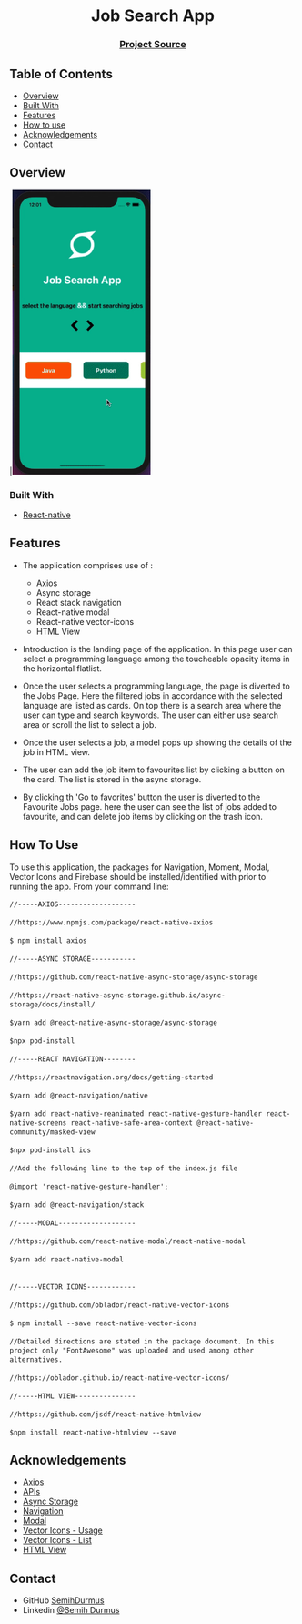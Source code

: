 
<h1 align="center">Job Search App</h1>


<div align="center">
  <h3>
    <a href="https://github.com/Meltem-Karaagac/Job_search_ReactNative">
      Project Source
    </a>
 
  </h3>
</div>

<!-- TABLE OF CONTENTS -->

## Table of Contents

- [Overview](#overview)
- [Built With](#built-with)
- [Features](#features)
- [How to use](#how-to-use)
- [Acknowledgements](#acknowledgements)
- [Contact](#contact)

<!-- OVERVIEW -->

## Overview

|<img src="visuals/jobsearch.gif" height="500">

### Built With

<!-- This section should list any major frameworks that you built your project using. Here are a few examples.-->

- [React-native](https://reactnative.dev/)

## Features

- The application comprises use of :
  * Axios 
  * Async storage
  * React stack navigation 
  * React-native modal
  * React-native vector-icons
  * HTML View

- Introduction is the landing page of the application. In this page user can select a programming language among the toucheable opacity items in the horizontal flatlist.
- Once the user selects a programming language, the page is diverted to the Jobs Page. Here the filtered jobs in accordance with the selected language are listed as cards. On top there is a search area where the user can type and search keywords. The user can either use search area or scroll the list to select a job.
- Once the user selects a job, a model pops up showing the details of the job in HTML view. 
- The user can add the job item to favourites list by clicking a button on the card. The list is stored in the async storage.
- By clicking th 'Go to favorites' button the user is diverted to the Favourite Jobs page. here the user can see the list of jobs added to favourite, and can delete job items by clicking on the trash icon.

## How To Use

To use this application, the packages for Navigation, Moment, Modal, Vector Icons and Firebase should be installed/identified with prior to running the app. From your command line:

```
//-----AXIOS-------------------

//https://www.npmjs.com/package/react-native-axios

$ npm install axios

//-----ASYNC STORAGE-----------

//https://github.com/react-native-async-storage/async-storage

//https://react-native-async-storage.github.io/async-storage/docs/install/

$yarn add @react-native-async-storage/async-storage

$npx pod-install

//-----REACT NAVIGATION--------

//https://reactnavigation.org/docs/getting-started

$yarn add @react-navigation/native

$yarn add react-native-reanimated react-native-gesture-handler react-native-screens react-native-safe-area-context @react-native-community/masked-view

$npx pod-install ios

//Add the following line to the top of the index.js file

@import 'react-native-gesture-handler';

$yarn add @react-navigation/stack

//-----MODAL-------------------

//https://github.com/react-native-modal/react-native-modal

$yarn add react-native-modal


//-----VECTOR ICONS------------

//https://github.com/oblador/react-native-vector-icons

$ npm install --save react-native-vector-icons

//Detailed directions are stated in the package document. In this project only "FontAwesome" was uploaded and used among other alternatives.

//https://oblador.github.io/react-native-vector-icons/

//-----HTML VIEW---------------

//https://github.com/jsdf/react-native-htmlview

$npm install react-native-htmlview --save

```

## Acknowledgements

<!-- This section should list any articles or add-ons/plugins that helps you to complete the project. This is optional but it will help you in the future. For exmpale -->
- [Axios](https://www.npmjs.com/package/react-native-axios)
- [APIs](https://jobs.github.com/positions)
- [Async Storage](https://react-native-async-storage.github.io/async-storage/docs/install/)
- [Navigation](https://reactnavigation.org/docs/getting-started)
- [Modal](https://github.com/react-native-modal/react-native-modal)
- [Vector Icons - Usage](https://github.com/oblador/react-native-vector-icons)
- [Vector Icons - List](https://oblador.github.io/react-native-vector-icons/)
- [HTML View](https://github.com/jsdf/react-native-htmlview)


## Contact

- GitHub [SemihDurmus](https://github.com/Meltem-Karaagac)
- Linkedin [@Semih Durmus](https://www.linkedin.com/in/semih-durmus-0548751b7/)
